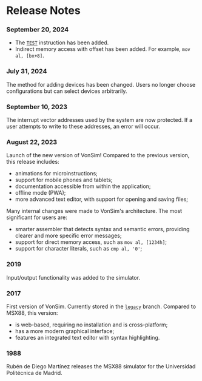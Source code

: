 # Release Notes

### September 20, 2024

- The [`TEST`](./computer/instructions/test) instruction has been added.
- Indirect memory access with offset has been added. For example, `mov al, [bx+8]`.

### July 31, 2024

The method for adding devices has been changed. Users no longer choose configurations but can select devices arbitrarily.

### September 10, 2023

The interrupt vector addresses used by the system are now protected. If a user attempts to write to these addresses, an error will occur.

### August 22, 2023

Launch of the new version of VonSim! Compared to the previous version, this release includes:

- animations for microinstructions;
- support for mobile phones and tablets;
- documentation accessible from within the application;
- offline mode (PWA);
- more advanced text editor, with support for opening and saving files;

Many internal changes were made to VonSim's architecture. The most significant for users are:

- smarter assembler that detects syntax and semantic errors, providing clearer and more specific error messages;
- support for direct memory access, such as `mov al, [1234h]`;
- support for character literals, such as `cmp al, '0'`;

### 2019

Input/output functionality was added to the simulator.

### 2017

First version of VonSim. Currently stored in the [`legacy`](https://github.com/vonsim/vonsim/tree/legacy) branch. Compared to MSX88, this version:

- is web-based, requiring no installation and is cross-platform;
- has a more modern graphical interface;
- features an integrated text editor with syntax highlighting.

### 1988

Rubén de Diego Martínez releases the MSX88 simulator for the Universidad Politécnica de Madrid.
